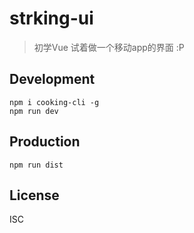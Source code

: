 # strking-ui
> 初学Vue 试着做一个移动app的界面 :P

## Development

```shell
npm i cooking-cli -g
npm run dev
```

## Production
```
npm run dist
```

## License
ISC
